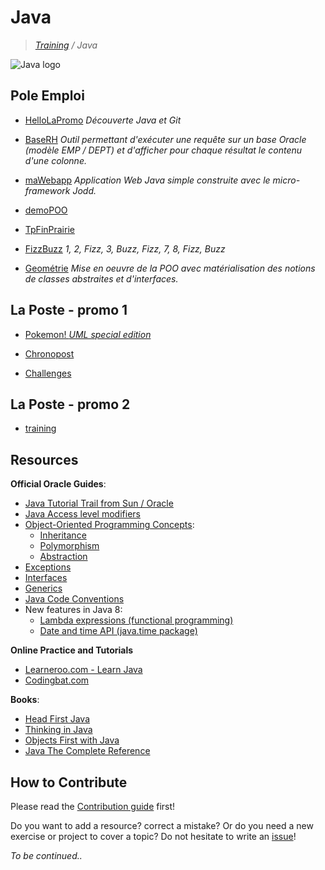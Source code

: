 # Java
>_[Training](https://github.com/simplonco/training) / Java_

![Java logo](https://upload.wikimedia.org/wikipedia/fr/thumb/2/2e/Java_Logo.svg/131px-Java_Logo.svg.png)

## Pole Emploi

* [HelloLaPromo](https://github.com/simplonco/HelloLaPromo)
  _Découverte Java et Git_

* [BaseRH](https://github.com/simplonco/BaseRH)
  _Outil permettant d'exécuter une requête sur un base Oracle (modèle EMP / DEPT) et d'afficher pour chaque résultat le contenu d'une colonne._

* [maWebapp](https://github.com/simplonco/maWebapp)
  _Application Web Java simple construite avec le micro-framework Jodd._

* [demoPOO](https://github.com/simplonco/demoPOO)

* [TpFinPrairie](https://github.com/simplonco/TpFinPrairie)

* [FizzBuzz](https://github.com/simplonco/FizzBuzz)
  _1, 2, Fizz, 3, Buzz, Fizz, 7, 8, Fizz, Buzz_

* [Geométrie](https://github.com/simplonco/geometrie)
  _Mise en oeuvre de la POO avec matérialisation des notions de classes abstraites et d'interfaces._

## La Poste - promo 1

* [Pokemon! _UML special edition_](https://github.com/simplonco/catch-them-all)

* [Chronopost](https://github.com/NicolasHov/Java-Challenges-Chronopost)

* [Challenges](https://github.com/simplonco/java-challenges)

## La Poste - promo 2
* [training](https://github.com/simplonco/java-training-LPS2)

## Resources

**Official Oracle Guides**:

* [Java Tutorial Trail from Sun / Oracle](https://docs.oracle.com/javase/tutorial/index.html)
* [Java Access level modifiers](https://docs.oracle.com/javase/tutorial/java/javaOO/accesscontrol.html)
* [Object-Oriented Programming Concepts](https://docs.oracle.com/javase/tutorial/java/concepts/index.html):
    * [Inheritance](https://docs.oracle.com/javase/tutorial/java/IandI/subclasses.html)
    * [Polymorphism](https://docs.oracle.com/javase/tutorial/java/IandI/polymorphism.html)
    * [Abstraction](https://docs.oracle.com/javase/tutorial/java/IandI/abstract.html)
* [Exceptions](https://docs.oracle.com/javase/tutorial/essential/exceptions/index.html)
* [Interfaces](https://docs.oracle.com/javase/tutorial/java/IandI/createinterface.html)
* [Generics](https://docs.oracle.com/javase/tutorial/java/generics/index.html)
* [Java Code Conventions](https://www.oracle.com/technetwork/java/codeconvtoc-136057.html)
* New features in Java 8:
    * [Lambda expressions (functional programming)](https://docs.oracle.com/javase/tutorial/java/javaOO/lambdaexpressions.html)
    * [Date and time API (java.time package)](http://www.oracle.com/technetwork/articles/java/jf14-date-time-2125367.html)

**Online Practice and Tutorials**

* [Learneroo.com - Learn Java](http://www.learneroo.com)
* [Codingbat.com](http://codingbat.com/java)

**Books**:

* [Head First Java](http://www.headfirstlabs.com/books/hfjava/)
* [Thinking in Java](http://www.mindview.net/Books/TIJ/)
* [Objects First with Java](https://www.amazon.com/Objects-First-Java-Practical-Introduction/dp/0132492660)
* [Java The Complete Reference](https://www.amazon.com/gp/product/0071606300)

## How to Contribute

Please read the [Contribution guide](https://github.com/simplonco/training/blob/master/CONTRIBUTING.md) first!

Do you want to add a resource? correct a mistake? Or do you need a new exercise or project to cover a topic? Do not hesitate to write an [issue](https://github.com/simplonco/java-training/issues)!

_To be continued.._
